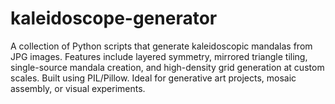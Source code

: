 # kaleidoscope-generator
A collection of Python scripts that generate kaleidoscopic mandalas from JPG images. Features include layered symmetry, mirrored triangle tiling, single-source mandala creation, and high-density grid generation at custom scales. Built using PIL/Pillow. Ideal for generative art projects, mosaic assembly, or visual experiments.
